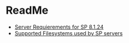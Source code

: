 # ReadMe

- [Server Requierements for SP 8.1.24](https://www.ibm.com/support/pages/node/7169558)
- [Supported Filesystems used by SP servers](https://www.ibm.com/support/pages/node/263729)
